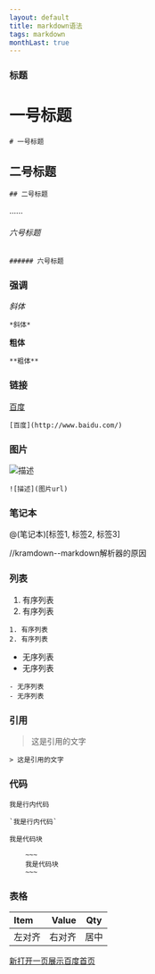 ```yaml
---
layout: default
title: markdown语法
tags: markdown
monthLast: true
---
```


### 标题

# 一号标题

~~~
# 一号标题
~~~

## 二号标题

~~~
## 二号标题
~~~

......

###### 六号标题

~~~
###### 六号标题
~~~

### 强调

*斜体*

~~~
*斜体*
~~~

**粗体**

~~~
**粗体**
~~~

### 链接

[百度](http://www.baidu.com/)

~~~
[百度](http://www.baidu.com/)
~~~

### 图片

![描述](http://i2.tietuku.com/e7576785ca2d37b1.jpg)

~~~
![描述](图片url)
~~~

### 笔记本

@(笔记本)[标签1, 标签2, 标签3]

//kramdown--markdown解析器的原因

### 列表

1. 有序列表
2. 有序列表

~~~
1. 有序列表
2. 有序列表
~~~

- 无序列表
- 无序列表

~~~
- 无序列表
- 无序列表
~~~

### 引用

> 这是引用的文字

~~~
> 这是引用的文字
~~~

### 代码

`我是行内代码`

~~~
`我是行内代码`
~~~

~~~
我是代码块
~~~

~~~
	~~~
	我是代码块
	~~~
~~~

### 表格

|Item|Value|Qty|
|:---------|---------:|:----:|
|左对齐|右对齐|居中|

<a href="http://www.baidu.com/" target="_blank">新打开一页展示百度首页</a>